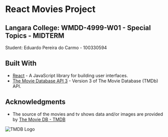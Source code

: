 # React Movies Project
## Langara College: WMDD-4999-W01 - Special Topics - MIDTERM

Student: Eduardo Pereira do Carmo - 100330594

## Built With

- [React](https://reactjs.org/) - A JavaScript library for building user interfaces.
- [The Movie Database API 3](https://developers.themoviedb.org/3/getting-started/introduction) - Version 3 of The Movie Database (TMDb) API.

## Acknowledgments
- The source of the movies and tv shows data and/or images are provided by [The Movie DB - TMDB](https://www.themoviedb.org/)

![TMDB Logo](https://www.themoviedb.org/assets/2/v4/logos/v2/blue_long_1-8ba2ac31f354005783fab473602c34c3f4fd207150182061e425d366e4f34596.svg)